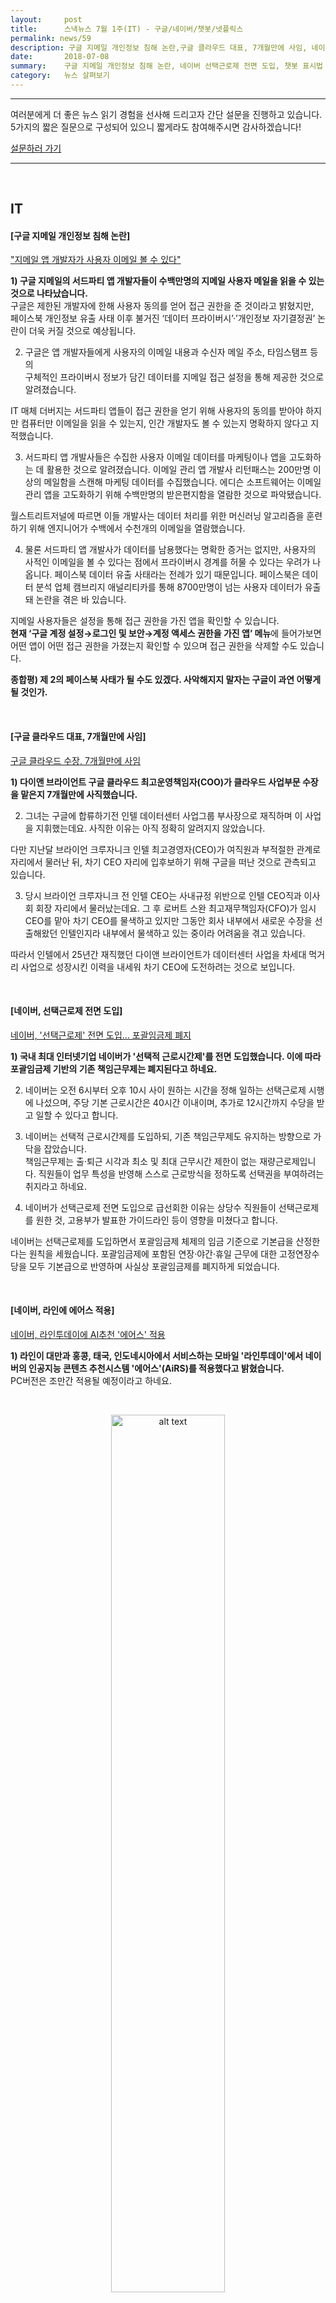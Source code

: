 ```yaml
---
layout:     post
title:      스낵뉴스 7월 1주(IT) - 구글/네이버/챗봇/넷플릭스 
permalink: news/59
description: 구글 지메일 개인정보 침해 논란,구글 클라우드 대표, 7개월만에 사임, 네이버 선택근로제 전면 도입,네이버 라인에 에어스 적용,AI스피커 주로 음악재생에 집중,챗봇 표시법 발의,스타벅스 현금 없는 매장 확대,쿼츠 유자베이스에 매각,페이스북 일부 채팅앱 운영 포기,오페라 미국 시장 상장 추진,넷플릭스 TV에서 비디오 콘텐츠 시청 플랫폼 1위 등극
date:       2018-07-08
summary:    구글 지메일 개인정보 침해 논란, 네이버 선택근로제 전면 도입, 챗봇 표시법 발의, 넷플릭스 TV에서 비디오 콘텐츠 시청 플랫폼 1위 등극
category:   뉴스 살펴보기
---
```


- - -

여러분에게 더 좋은 뉴스 읽기 경험을 선사해 드리고자 간단 설문을 진행하고 있습니다.
5가지의 짧은 질문으로 구성되어 있으니 짧게라도 참여해주시면 감사하겠습니다!

[설문하러 가기](http://bit.ly/2KJo4HB)

- - -

<br>

## IT

#### [구글 지메일 개인정보 침해 논란]

["지메일 앱 개발자가 사용자 이메일 볼 수 있다"](http://www.bloter.net/archives/314007)

<strong>1) 구글 지메일의 서드파티 앱 개발자들이 수백만명의 지메일 사용자 메일을 읽을 수 있는 것으로 나타났습니다.</strong>  
구글은 제한된 개발자에 한해 사용자 동의를 얻어 접근 권한을 준 것이라고 밝혔지만,  
페이스북 개인정보 유출 사태 이후 불거진 ‘데이터 프라이버시’·’개인정보 자기결정권’ 논란이 더욱 커질 것으로 예상됩니다.

2) 구글은 앱 개발자들에게 사용자의 이메일 내용과 수신자 메일 주소, 타임스탬프 등의   
구체적인 프라이버시 정보가 담긴 데이터를 지메일 접근 설정을 통해 제공한 것으로 알려졌습니다.

IT 매체 더버지는 서드파티 앱들이 접근 권한을 얻기 위해 사용자의 동의를 받아야 하지만 
컴퓨터만 이메일을 읽을 수 있는지, 인간 개발자도 볼 수 있는지 명확하지 않다고 지적했습니다.

3) 서드파티 앱 개발사들은 수집한 사용자 이메일 데이터를 마케팅이나 앱을 고도화하는 데 활용한 것으로 알려졌습니다. 
이메일 관리 앱 개발사 리턴패스는 200만명 이상의 메일함을 스캔해 마케팅 데이터를 수집했습니다. 
에디슨 소프트웨어는 이메일 관리 앱을 고도화하기 위해 수백만명의 받은편지함을 열람한 것으로 파악됐습니다. 

월스트리트저널에 따르면 이들 개발사는 데이터 처리를 위한 머신러닝 알고리즘을 훈련하기 위해 엔지니어가 수백에서 수천개의 이메일을 열람했습니다. 

4) 물론 서드파티 앱 개발사가 데이터를 남용했다는 명확한 증거는 없지만, 사용자의 사적인 이메일을 볼 수 있다는 점에서 프라이버시 경계를 허물 수 있다는 우려가 나옵니다. 
페이스북 데이터 유출 사태라는 전례가 있기 때문입니다. 
페이스북은 데이터 분석 업체 캠브리지 애널리티카를 통해 8700만명이 넘는 사용자 데이터가 유출돼 논란을 겪은 바 있습니다.

지메일 사용자들은 설정을 통해 접근 권한을 가진 앱을 확인할 수 있습니다.   
<strong>현재 ‘구글 계정 설정→로그인 및 보안→계정 액세스 권한을 가진 앱’ 메뉴</strong>에 들어가보면 어떤 앱이 어떤 접근 권한을 가졌는지 확인할 수 있으며 접근 권한을 삭제할 수도 있습니다.

<strong>종합평) 제 2의 페이스북 사태가 될 수도 있겠다. 사악해지지 말자는 구글이 과연 어떻게 될 것인가. </strong>

<br>

#### [구글 클라우드 대표, 7개월만에 사임]

[구글 클라우드 수장, 7개월만에 사임](http://news.inews24.com/php/news_view.php?g_serial=1106558&g_menu=020600&rrf=nv)

<strong>1) 다이앤 브라이언트 구글 클라우드 최고운영책임자(COO)가 클라우드 사업부문 수장을 맡은지 7개월만에 사직했습니다.</strong>

2) 그녀는 구글에 합류하기전 인텔 데이터센터 사업그룹 부사장으로 재직하며 이 사업을 지휘했는데요. 
사직한 이유는 아직 정확히 알려지지 않았습니다. 

다만 지난달 브라이언 크루자니크 인텔 최고경영자(CEO)가 여직원과 부적절한 관계로 자리에서 물러난 뒤, 
차기 CEO 자리에 입후보하기 위해 구글을 떠난 것으로 관측되고 있습니다.

3) 당시 브라이언 크루자니크 전 인텔 CEO는 사내규정 위반으로 인텔 CEO직과 이사회 회장 자리에서 물러났는데요. 
그 후 로버트 스완 최고재무책임자(CFO)가 임시 CEO를 맡아 차기 CEO를 물색하고 있지만 
그동안 회사 내부에서 새로운 수장을 선출해왔던 인텔인지라 내부에서 물색하고 있는 중이라 어려움을 겪고 있습니다. 

따라서 인텔에서 25년간 재직했던 다이앤 브라이언트가 데이터센터 사업을 차세대 먹거리 사업으로 성장시킨 이력을 내세워 차기 CEO에 도전하려는 것으로 보입니다. 

<br>

#### [네이버, 선택근로제 전면 도입]

[네이버, '선택근로제' 전면 도입… 포괄임금제 폐지](http://news.mt.co.kr/mtview.php?no=2018070220241322154)

<strong>1) 국내 최대 인터넷기업 네이버가 '선택적 근로시간제'를 전면 도입했습니다. 이에 따라 포괄임금제 기반의 기존 책임근무제는 폐지된다고 하네요.</strong>

2) 네이버는 오전 6시부터 오후 10시 사이 원하는 시간을 정해 일하는 선택근로제 시행에 나섰으며, 
주당 기본 근로시간은 40시간 이내이며, 추가로 12시간까지 수당을 받고 일할 수 있다고 합니다.

3) 네이버는 선택적 근로시간제를 도입하되, 기존 책임근무제도 유지하는 방향으로 가닥을 잡았습니다.   
책임근무제는 출·퇴근 시각과 최소 및 최대 근무시간 제한이 없는 재량근로제입니다. 
직원들이 업무 특성을 반영해 스스로 근로방식을 정하도록 선택권을 부여하려는 취지라고 하네요. 

4) 네이버가 선택근로제 전면 도입으로 급선회한 이유는 상당수 직원들이 선택근로제를 원한 것, 고용부가 발표한 가이드라인 등이 영향을 미쳤다고 합니다. 

네이버는 선택근로제를 도입하면서 포괄임금제 체제의 임금 기준으로 기본급을 산정한다는 원칙을 세웠습니다. 
포괄임금제에 포함된 연장·야간·휴일 근무에 대한 고정연장수당을 모두 기본급으로 반영하며 사실상 포괄임금제를 폐지하게 되었습니다.


<br>

#### [네이버, 라인에 에어스 적용]

[네이버, 라인투데이에 AI추천 '에어스' 적용](http://news1.kr/articles/?3363726)

<strong>1) 라인이 대만과 홍콩, 태국, 인도네시아에서 서비스하는 모바일 '라인투데이'에서 네이버의 인공지능 콘텐츠 추천시스템 '에어스'(AiRS)를 적용했다고 밝혔습니다.</strong>  
PC버전은 조만간 적용될 예정이라고 하네요.

<br>

<p align ="middle">	
 <img src="http://image.zdnet.co.kr/2018/07/05/hjan_QlQHHtziHFTfUSq.jpg" alt="alt text" width = "60%">
</p>


<br>

2) '라인투데이'는 라인 메신저에서 경제·세계·생활·스포츠 등 다양한 분야의 콘텐츠를 모아 제공하는 서비스인데요.    
에어스는 라인투데이에서 이용자들의 콘텐츠 소비패턴과 개인별 관심사를 분석해 맞춤형 콘텐츠를 추천해 보여준다고 하네요.

3) 라인에 따르면 라인투데이에 에어스 적용에 앞서 일부 사용자들을 대상으로 에어스 추천콘텐츠에 대해 분석한 결과,   
에어스 추천문서의 클릭량이 평균 40% 증가한 것으로 나타났다고 합니다.

네이버는 에어스가 딥러닝 기반 알고리즘에 의한 추천 기술이기 때문에 언어에 독립적인 성격을 갖춰 글로벌 서비스에 쉽게 적용할 수 있었다고 밝혔습니다.   
언어가 달라도 문서를 벡터로 표현하는 임베딩 기술을 활용하기 때문에 언어에 대한 사전 지식이 없어도 추천이 가능하다고 하네요.  

<br>

#### [AI스피커 주로 음악재생에 집중]

[AI스피커 활용 1시간 중 45분은 '음악재생'(종합)](http://view.asiae.co.kr/news/view.htm?idxno=2018070514111819040)

<strong>1) 카카오미니를 판매하는 카카오가 출시 7개월 간의 이용자 사용패턴을 분석해서 발표했습니다.</strong>  
알려진대로 일주일 사용시간 5400만 분 중 4000만분(약 74%)을 차지한 '음악재생'이 가장 많이 쓰이는 기능이었습니다.

<br>

<p align ="middle">	
 <img src="http://cphoto.asiae.co.kr/listimglink/6/2018070514100742929_1530767406.jpg" alt="alt text" width = "50%">
</p>


<br>

2) 음악 중에서는 동요ㆍ자장가가 가장 많이 나왔습니다. 
AI 스피커를 육아 도우미로 많이 쓴다는 게 확인된 셈인데요. 

또한 특징적인 건 AI 스피커로 음악을 듣는 노년층도 상당하다는 점인데요.   
스마트폰과 달리 AI 스피커는 음성 명령 만으로 간편하게 음악을 재생할 수 있기 때문입니다.   

음악 다음으로는 날씨ㆍ미세먼지 정보를 가장 많이 확인했고, 알람으로 쓰는 경우도 많았습니다.   
또한 사용자 10명 중 8명은 일주일에 한 번 이상 AI 스피커를 이용했다고 하네요. 

3) 카카오 측은 올 하반기 카카오미니2(가칭)을 내놓을 예정이라고 하는데요. 

가장 관심을 끄는 기능은 카카오톡 연동인데요.   
카카오는 하반기 중 카카오미니의 카카오톡 읽어주기 서비스를 시작하기로 밝혔습니다.  
카카오 관계자에 따르면 "발신자 이름이나 카카오톡 단체 채팅방을 특정해, 새 메시지를 읽어달라는 명령도 수행하게 될 것"이라고 하네요. 

이외에 카카오미니 사용자는 이 달 중 가상화폐 시세, 종교ㆍ교육 콘텐츠 등 카카오와 제휴한 다른 업체의 서비스를 이용할 수 있게 됩니다. 

4) 또한 AI 스피커가 화자를 구분하는 서비스를 준비 중이라고 합니다.  
AI 스피커가 사용자 등 특정인의 목소리를 따라하는 음성합성 부분 역시 검토 중이지만 상용화하려면 넘어야 할 산이 많은데요.   
카카오 관계자는 "자연스러운 음성을 구사하기까지 긴 녹음 시간이 소요되며 과연 음성합성이 AI 기술 경쟁에 중요한 요소인지에 대한 판단도 서지 않았다"고 밝히기도 했습니다.


<br>

#### [챗봇 표시법 발의]

["지금 챗봇과 대화 중입니다." 챗봇 표시法 발의](http://view.asiae.co.kr/news/view.htm?idxno=2018070110461736828)

<strong>1) 자유한국당 송희원 의원이 챗봇과 대화시 이를 알려 오해를 방지하자는 취지의 법안을 발의했습니다.</strong>

2) 챗봇은 인간과 대화하는 방식으로 정보를 처리하는 서비스입니다.  
이용자가 문자나 음성으로 대화체의 질문을 입력하면 적합한 결과를 문자나 음성으로 알려줍니다. 
챗봇은 검색엔진 등과 달리, 이용자와 챗봇이 질문과 답변을 주고 받는 과정에서 이용자가 원하는 정확한 정보에 도달하도록 하는 편의성을 가지고 있습니다. 

국내외에서는 정보 제공, 민원 처리, 일정관리, 전자상거래 등에서 챗봇을 사용하고 있는데요. 
또 인공지능과 음성인식 기술 등 다양한 기술을 접목해 최근에는 인간의 감정까지 인지, 분석하는 챗봇이 등장 하는 등 관련 기술이 점차 고도화 되고 있습니다.

3) 하지만 챗봇을 이용한 서비스임을 이용자에게 알리지 않는 경우가 많아, 
이용자가 대화의 상대방을 챗봇이 아닌 실제 사람으로 착각하는 경우가 많아지고 있다고 합니다. 

따라서 이에 따른 불쾌감이나 불편함을 호소하는 이용자가 생기고 있는 실정입니다. 

4) 송희원 의원은 “이 같은 문제점을 해결하고 서비스의 신뢰성을 확보 할 수 있는 최소한의 제도적 장치를 마련하고자 법안을 발의했다”고 밝혔습니다. 

<br>

#### [스타벅스 현금 없는 매장 확대]

[스타벅스, '현금 없는 매장' 전국 100개 매장으로 추가 확대](http://www.etnews.com/20180702000031)

<strong>1) 스타벅스 코리아는 현재 운영 중인 3곳의 현금 없는 매장을 전국 100개 매장에 추가 확대하여 총 103개의 현금 없는 매장을 운영한다고 밝혔습니다. </strong>

2) 스타벅스는 현금 없는 매장을 디지털 혁신의 일환으로서 미래 신용 사회로 나아가야 할 궁극적인 방향으로 설정하고   
4월 23일부터 판교H스퀘어점, 삼성역점, 구로에이스점 등 총 3개 매장을 현금 없는 매장으로 시범 운영해 온 바 있는데요.

약 2달간의 시범 매장 운영을 통해 스타벅스는 현금 거래 없는 매장 운영이 고객들에게 보다 원활한 지불 경험을 제공하면서도,   
이를 통해 차별화된 서비스를 제공할 수 있다는 판단 하에, 이번에 서울 74개점 등 전국의 100개 매장의 추가 확대 운영을 결정했습니다. 

3) 실제 스타벅스가 2달 간 운영 했던 3개 매장의 분석 결과는 긍정적이었는데요.   
3개 매장의 현재 현금 거래율은 3%에서 0.2% 수준으로 대폭 축소되었습니다.  
3개 매장을 합해 하루 1건 정도가 현금으로 거래되는 수준입니다. 

또한 한 사람의 현금 정산 시간도 기존 10분 내외에서 현재 3분 내외로 줄어들며 70%의 시간 단축 효과가 있었다고 합니다. 
하루에 약 7번 정도의 정산이 이루어지는 것을 감안하면, 매장당 하루 평균 약 50분, 월 평균 약 25시간의 해당업무 시간이 절약되는 것으로 나타났습니다.

4) 이번에 새롭게 확대되는 100개의 현금 없는 매장도 현금거래율이 5% 미만인 매장들로 선정됐으며,  
오늘부터 2주간의 사전 고객 안내 기간을 거친 후 16일 현금 없는 매장 본격 운영에 들어가게 됩니다.

현재 스타벅스 전국매장의 현금 사용 결제 비중은 7% 수준으로 지속적으로 현금 외 결제 비율이 높아지고 있는 추세입니다.

<strong>종합평) </strong>

<br>

#### [쿼츠, 유자베이스에 매각]

[명품 경제사이트 쿼츠, 일본업체에 팔렸다](http://www.zdnet.co.kr/news/news_view.asp?artice_id=20180702165717&type=det&re=zdk)

<strong>1) 미국의 명품 경제 사이트 쿼츠가 일본의 대표적인 뉴스 큐레이션 전문업체 유자베이스에 매각되었습니다.</strong>

2) 외신들은 인수 가격이 7천 500만 달러에서 1억 1천만 달러 사이가 될 전망이라고 전했습니다.  
쿼츠를 인수한 유자베이스는 BS투자은행 출신과 전직 기술 컨설턴트가 2008년 공동 설립한 기업 정보전문 회사입니다.

3) 유자베이스는 블룸버그 뉴스 단말기를 좀 더 이용자 친화적으로 만들겠다는 야심을 갖고 선보인 기업정보 툴인 스피다(Speeda)를 서비스하고 있으며, 
뉴스 큐레이션 서비스인 뉴스픽스도 운영하고 있습니다.

2012년 애틀랜틱 미디어가 설립한 쿼츠는 혁신적인 경제 사이트로 많은 명성을 얻은 사이트인데요.   
Atlas라는 대표적인 차트 전문 서비스를 운영하고 있으며, 500~800자 사이 어정쩡한 기사를 자제하라는 쿼츠 곡선, 
출입처 대신 이슈 중심으로 접근하는 ‘옵세션’ 등이 쿼츠의 대표적인 혁신 실험 등으로 꼽힙니다.

쿼츠는 이날 모회사인 애틀랜틱 미디어를 인용, 매각 작업이 30일 내에 마무리될 예정이라고 보도했습니다.   
케빈 딜레이니 편집장과 제이 라우프 발행인이 매각 이후 쿼츠 공동 최고경영자(CEO)를 맡게 됩니다.


<br>

<p align ="middle">	
 <img src="http://image.zdnet.co.kr/2018/07/02/sini_khya6dK3nuhZHYh.jpg" alt="alt text" width = "70%">
</p>


<br>

4) 하지만 쿼츠는 출범 3년 이상 적자를 기록했는데요.  
2016년에 매출 3천만 달러에 100만 달러 수익을 올리면서 처음으로 흑자를 기록하며 올해도 연간 매출이 25~35% 가량 성장할 것으로 기대된다고 밝혔습니다.

이런 쿼츠가 매각이 된건 모기업인 애틀랜틱 미디어의 창업주인 데이비드 브랜들리 회장이 5년 내에 미디어 사업에서 손을 떼겠다고 공공연하게 천명해 왔기 때문입니다.

​이런 과정에서 일본 업체 유자베이스가 쿼츠에 먼저 손길을 뻗은 것이 매각의 배경이 된 것 같습니다.
쿼츠를 인수한 유자베이스는 2016년 도쿄증시에 상장했으며 현재 시가총액 8억7천만 달러에 이르고 있습니다.

<br>



#### [페이스북 일부 채팅앱 운영 포기]

[젊은 사용자 노리던 페이스북, 10대용 익명 채팅앱 결국 포기](http://www.yonhapnews.co.kr/bulletin/2018/07/04/0200000000AKR20180704000300075.HTML?input=1195m)

<strong>1) 세계 최대 소셜미디어 페이스북이 사업 다각화를 위해 인수한 TBH, 무브스, 헬로 서비스를 중단한다고 밝혔습니다.</strong>

2) 페이스북은 낮은 이용률 탓에 이들 앱을 더는 운용하지 않기로 했다면서 90일 이내에 앱에 저장된 사용자 정보를 모두 삭제하겠다고 말했습니다.
이 앱들은 페이스북이 최근 4년 사이에 인수한 서비스들입니다.

3) 가장 큰 관심을 받은 앱은 TBH인데요.
'솔직하게 말하자면'(To Be Honest)이라는 문구를 줄여 쓰는 채팅용어에서 이름을 딴 TBH는 미국 내 10대 청소년 사이에 인기를 끈 익명 채팅앱입니다.

개발사 미드나잇랩이 작년 8월 출시한 이후 두 달 만에 500만 명 이상이 내려받고 10억 건 이상의 메시지를 송수신하며 선풍적 인기를 끌었는데요.
경쟁사인 스냅챗에 가입자를 빼앗기던 페이스북이 작년 10월 젊은 가입자를 다시 끌어들이기 위해 1억 달러 넘게 투자해 인수한 앱이 바로 TBH입니다.

4) 하지만 이러한 노력에도 불구하고 페이스북의 10대 가입자 이탈률은 1%대에서 최근 3%대로 증가했는데요.

페이스북은 인수 후에도 브랜드를 바꾸지 않고 TBH를 운영했으며 개발자들도 데려와 10대들의 입맛에 맞는 플랫폼을 구축했습니다.
또한 미리 써놓은 칭찬 인사를 자동으로 발송하는 기능 등을 업그레이드하며 사용자들을 공략했지만, 
결과는 신통치않았으며 이용자는 늘지 않았고 수익을 낼만한 사업구조를 찾기도 어려웠습니다.

페이스북은 "자원을 더 집중하기 위해 TBH를 비롯한 앱을 포기해쓰며, 이용자들에게 더 좋은 소셜미디어 경험을 제공하기 위한 일종의 시행착오"라고 밝혔습니다.

<br>

#### [오페라 미국 시장 상장 추진]

[브라우저 업체 오페라, 美상장 추진](http://news.inews24.com/php/news_view.php?g_serial=1106305&g_menu=020600&rrf=nv)

<strong>1) 웹브라우저 업체 오페라가 머지않아 미국증시에 상장할 전망입니다.</strong>

2) 미국증권거래위원회(SEC)에 제출된 자료에 따르면 오페라는 미국 나스닥에 상장을 신청했으며 총 1억1천500만달러를 조달할 계획을 전했습니다.

오페라는 지난해 1억2천890만달러 매출을 올렸고 순익은 610만달러를 기록했습니다.
오페라의 매출은 대부분 검색엔진 업체와 제휴로 발생한 수입입니다.

3) 2017년 오페라의 매출 대부분은 구글(43.2%)과 얀덱스(12.9%)의 제휴에서 올렸습니다.   
그 외에는 광고와 라이선스 사업에서 매출을 내고 있습니다. 

오페라의 스마트폰 월간 이용자수는 1억 200만 명, PC 사용자수는 5천 700만 명을 기록하고 있으며, PC용 웹브라우저와 모바일용 브라우저를 공급하고 있습니다. 

<br>


#### [넷플릭스 TV에서 비디오 콘텐츠 시청 플랫폼 1위 등극]

[美 TV 잠식하는 넷플릭스](http://www.sedaily.com/NewsView/1S1YSJ45RG)

<strong>1) 미국 TV 시청자들이 넷플릭스를 가장 즐겨 사용하고 있다는 설문조사가 나왔습니다. </strong>

2) 리서치회사 코언이 지난 2∼5월 미국 내 시청자 2,500명을 상대로 TV 시청 방식을 조사한 결과, 
‘TV에서 비디오 콘텐츠를 시청하는 데 어떤 플랫폼을 가장 자주 사용하느냐’는 질문에 27.2%가 넷플릭스라고 답했습니다.

2위는 기본 케이블 TV로 20.4%, 그다음이 지상파 TV를 뜻하는 브로드캐스트(방송)로 18.1%를 기록했습니다.
이어 유튜브(11.4%), 훌루(5.3%), 아마존 프라임 비디오(4.7%), 프리미엄 케이블(4.6%) 순이었다고 하네요.

3) 또한 18∼34세 응답자가 가장 자주 이용하는 플랫폼으로 넷플릭스를 꼽은 응답이 39.7%에 달했습니다. 
유튜브가 17.0%였고 기본 케이블이 12.6%에 그쳤다고 하네요. 

<strong>종합평) 넷플릭스 주식은 분명히 더 오를 것 같다. 어디까지 갈지 궁금하다.</strong>

<br>

- - -

여러분에게 더 좋은 뉴스 읽기 경험을 선사해 드리고자 간단 설문을 진행하고 있습니다.
5가지의 짧은 질문으로 구성되어 있으니 짧게라도 참여해주시면 감사하겠습니다!

[설문하러 가기](http://bit.ly/2KJo4HB)
